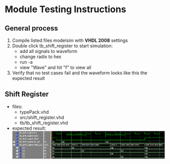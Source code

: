 # Module Testing Instructions

## General process
1) Compile listed files modelsim with **VHDL 2008** settings
2) Double click tb_shift_register to start simulation:
    - add all signals to waveform
    - change radix to hex
    - run -a
    - view "Wave" and hit "f" to view all
3) Verify that no test cases fail and the waveform looks like this the expected result


## Shift Register
* files:
    - typePack.vhd
    - src/shift_register.vhd
    - tb/tb_shift_register.vhd
* expected result:
    ![](tb_shift_register.png) 


